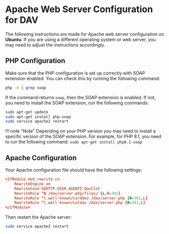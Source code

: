 # Apache Web Server Configuration for DAV

The following instructions are made for Apache web server configuration on **Ubuntu**. If you are using a different operating system or web server, you may need to adjust the instructions accordingly.

## PHP Configuration

Make sure that the PHP configuration is set up correctly with SOAP extension enabled. You can check this by running the following command:

```bash
php -m | grep soap
```

If the command returns `soap`, then the SOAP extension is enabled. If not, you need to install the SOAP extension, run the following commands:

```bash
sudo apt-get update
sudo apt-get install php-soap
sudo service apache2 restart
```

!!! note "Note"
    Depending on your PHP version you may need to install a specific version of the SOAP extension. For example, for PHP 8.1, you need to run the following command:
    ```
    sudo apt-get install php8.1-soap
    ```

## Apache Configuration

Your Apache configuration file should have the following settings:

```conf
<IfModule mod_rewrite.c>
    RewriteEngine on
    RewriteCond %{HTTP_USER_AGENT} DavClnt
    RewriteRule ^$ /dav/server.php/files/ [L,R=302]
    RewriteRule ^\.well-known/carddav /dav/server.php [R=301,L]
    RewriteRule ^\.well-known/caldav /dav/server.php [R=301,L]
</IfModule>
```

Then restart the Apache server:

```bash
sudo service apache2 restart
```
